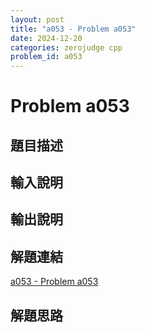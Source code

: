 ```yaml
---
layout: post
title: "a053 - Problem a053"
date: 2024-12-20
categories: zerojudge cpp
problem_id: a053
---
```


# Problem a053

## 題目描述



## 輸入說明



## 輸出說明



## 解題連結

[a053 - Problem a053](https://zerojudge.tw/ShowProblem?problemid=a053)

## 解題思路

